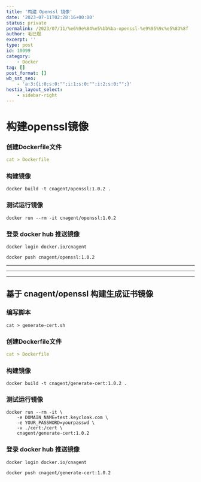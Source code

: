 ```yaml
---
title: '构建 Openssl 镜像'
date: '2023-07-11T02:28:16+00:00'
status: private
permalink: /2023/07/11/%e6%9e%84%e5%bb%ba-openssl-%e9%95%9c%e5%83%8f
author: 毛巳煜
excerpt: ''
type: post
id: 10099
category:
    - Docker
tag: []
post_format: []
wb_sst_seo:
    - 'a:3:{i:0;s:0:"";i:1;s:0:"";i:2;s:0:"";}'
hestia_layout_select:
    - sidebar-right
---
```

构建openssl镜像
===========

### 创建Dockerfile文件

```yaml
cat > Dockerfile 
```

### 构建镜像

```shell
docker build -t cnagent/openssl:1.0.2 .

```

### 测试运行镜像

```shell
docker run --rm -it cnagent/openssl:1.0.2

```

### 登录 docker hub 推送镜像

```shell
docker login docker.io/cnagent

docker push cnagent/openssl:1.0.2

```

- - - - - -

- - - - - -

- - - - - -

基于 cnagent/openssl 构建生成证书镜像
---------------------------

### 编写脚本

```shell
cat > generate-cert.sh 
```

### 创建Dockerfile文件

```yaml
cat > Dockerfile 
```

### 构建镜像

```shell
docker build -t cnagent/generate-cert:1.0.2 .

```

### 测试运行镜像

```shell
docker run --rm -it \
    -e DOMAIN_NAME=test.keycloak.com \
    -e YOUR_PASSWORD=yourpasswd \
    -v ./cert:/cert \
    cnagent/generate-cert:1.0.2

```

### 登录 docker hub 推送镜像

```shell
docker login docker.io/cnagent

docker push cnagent/generate-cert:1.0.2

```